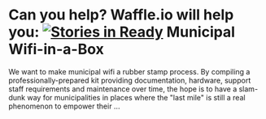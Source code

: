 Can you help? Waffle.io will help you: [![Stories in Ready](https://badge.waffle.io/code4maine/municipal-wifi-in-a-box.png?label=ready&title=Ready)](https://waffle.io/code4maine/municipal-wifi-in-a-box)
Municipal Wifi-in-a-Box
=======================

We want to make municipal wifi a rubber stamp process. By compiling a professionally-prepared kit providing documentation, hardware, support staff requirements and maintenance over time, the hope is to have a slam-dunk way for municipalities in places where the "last mile" is still a real phenomenon to empower their ...
